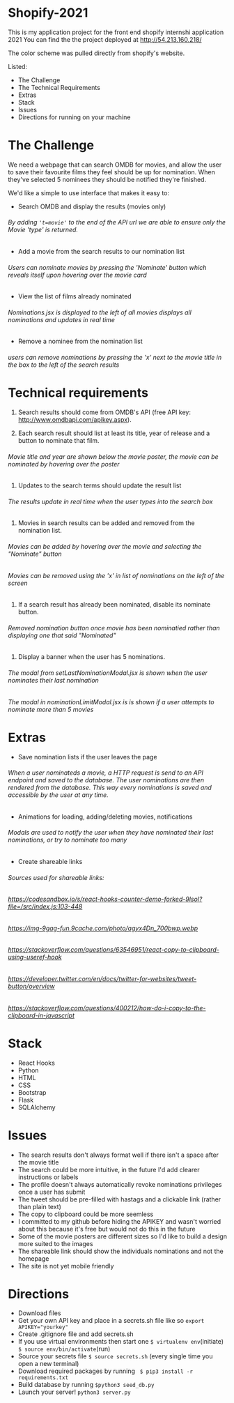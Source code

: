 # Shopify-2021

This is my application project for the front end shopify internshi application 2021
You can find the the project deployed at http://54.213.160.218/

The color scheme was pulled directly from shopify's website. 

Listed:
- The Challenge
- The Technical Requirements
- Extras
- Stack
- Issues
- Directions for running on your machine

# The Challenge

We need a webpage that can search OMDB for movies, and allow the user to save their favourite films they feel should be up for nomination.
When they've selected 5 nominees they should be notified they're finished.

We'd like a simple to use interface that makes it easy to:
- Search OMDB and display the results (movies only)
###### By adding `'t=movie'` to the end of the API url we are able to ensure only the Movie 'type' is returned.

- Add a movie from the search results to our nomination list
###### Users can nominate movies by pressing the 'Nominate' button which reveals itself upon hovering over the movie card

- View the list of films already nominated
###### Nominations.jsx  is displayed to the left of all movies displays all nominations and updates in real time

- Remove a nominee from the nomination list
###### users can remove nominations by pressing the 'x' next to the movie title in the box to the left of the search results

# Technical requirements

1. Search results should come from OMDB's API (free API key: http://www.omdbapi.com/apikey.aspx).

1. Each search result should list at least its title, year of release and a button to nominate that film.
###### Movie title and year are shown below the movie poster, the movie can be nominated by hovering over the poster

1. Updates to the search terms should update the result list
###### The results update in real time when the user types into the search box

1. Movies in search results can be added and removed from the nomination list.
###### Movies can be added by hovering over the movie and selecting the "Nominate" button
###### Movies can be removed using the 'x' in list of nominations on the left of the screen

1. If a search result has already been nominated, disable its nominate button.
###### Removed nomination button once movie has been nominatied rather than displaying one that said "Nominated"

1. Display a banner when the user has 5 nominations.
###### The modal from setLastNominationModal.jsx is shown when the user nominates their last nomination
###### The modal in nominationLimitModal.jsx is is shown if a user attempts to nominate more than 5 movies

# Extras

 - Save nomination lists if the user leaves the page
 ###### When a user nominateds a movie, a HTTP request is send to an API endpoint and saved to the database. The user nominations are then rendered from the database. This way every nominations is saved and accessible by the user at any time.
 - Animations for loading, adding/deleting movies, notifications
  ###### Modals are used to notify the user when they have nominated their last nominations, or try to nominate too many
 - Create shareable links
###### Sources used for shareable links:
###### https://codesandbox.io/s/react-hooks-counter-demo-forked-9lsol?file=/src/index.js:103-448
###### https://img-9gag-fun.9cache.com/photo/agyx4Dn_700bwp.webp
###### https://stackoverflow.com/questions/63546951/react-copy-to-clipboard-using-useref-hook
###### https://developer.twitter.com/en/docs/twitter-for-websites/tweet-button/overview
###### https://stackoverflow.com/questions/400212/how-do-i-copy-to-the-clipboard-in-javascript

# Stack

- React Hooks
- Python
- HTML
- CSS
- Bootstrap
- Flask
- SQLAlchemy


# Issues

- The search results don't always format well if there isn't a space after the movie title
- The search could be more intuitive, in the future I'd add clearer instructions or labels
- The profile doesn't always automatically revoke nominations privileges once a user has submit
- The tweet should be pre-filled with hastags and a clickable link (rather than plain text)
- The copy to clipboard could be more seemless
- I committed to my github before hiding the APIKEY and wasn't worried about this because it's free but would not do this in the future
- Some of the movie posters are different sizes so I'd like to build a design more suited to the images
- The shareable link should show the individuals nominations and not the homepage
- The site is not yet mobile friendly

# Directions

- Download files
- Get your own API key and place in a secrets.sh file like so `export APIKEY="yourkey"`
- Create .gitignore file and add secrets.sh
- If you use virtual environments then start one `$ virtualenv env`(initiate) `$ source env/bin/activate`(run)
- Source your secrets file `$ source secrets.sh` (every single time you open a new terminal)
- Download required packages by running ` $ pip3 install -r requirements.txt`
- Build database by running `$python3 seed_db.py`
- Launch your server! `python3 server.py`